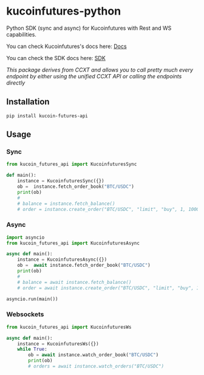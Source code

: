 # kucoinfutures-python
Python SDK (sync and async) for Kucoinfutures with Rest and WS capabilities.

You can check Kucoinfutures's docs here: [Docs](https://ccxt.com)


You can check the SDK docs here: [SDK](https://docs.ccxt.com/#/exchanges/kucoinfutures)

*This package derives from CCXT and allows you to call pretty much every endpoint by either using the unified CCXT API or calling the endpoints directly*

## Installation

```
pip install kucoin-futures-api
```

## Usage

### Sync

```Python
from kucoin_futures_api import KucoinfuturesSync

def main():
    instance = KucoinfuturesSync({})
    ob =  instance.fetch_order_book("BTC/USDC")
    print(ob)
    #
    # balance = instance.fetch_balance()
    # order = instance.create_order("BTC/USDC", "limit", "buy", 1, 100000)
```

### Async

```Python
import asyncio
from kucoin_futures_api import KucoinfuturesAsync

async def main():
    instance = KucoinfuturesAsync({})
    ob =  await instance.fetch_order_book("BTC/USDC")
    print(ob)
    #
    # balance = await instance.fetch_balance()
    # order = await instance.create_order("BTC/USDC", "limit", "buy", 1, 100000)

asyncio.run(main())
```

### Websockets

```Python
from kucoin_futures_api import KucoinfuturesWs

async def main():
    instance = KucoinfuturesWs({})
    while True:
        ob = await instance.watch_order_book("BTC/USDC")
        print(ob)
        # orders = await instance.watch_orders("BTC/USDC")
```

